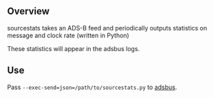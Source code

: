 ## Overview

sourcestats takes an ADS-B feed and periodically outputs statistics on message and clock rate (written in Python)

These statistics will appear in the adsbus logs.

## Use

Pass `--exec-send=json=/path/to/sourcestats.py` to [adsbus](../../adsbus/).
